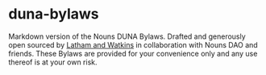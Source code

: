 # duna-bylaws

Markdown version of the Nouns DUNA Bylaws. Drafted and generously open sourced by [Latham and Watkins](https://www.lw.com/) in collaboration with Nouns DAO and friends. These Bylaws are provided for your convenience only and any use thereof is at your own risk.

